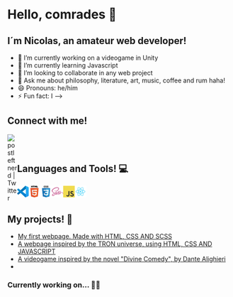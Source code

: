 # Hello, comrades 👋

## I´m Nicolas, an amateur web developer!

- 🔭 I’m currently working on a videogame in Unity
- 🌱 I’m currently learning Javascript
- 👯 I’m looking to collaborate in any web project
- 💬 Ask me about philosophy, literature, art, music, coffee and rum haha!
- 😄 Pronouns: he/him
- ⚡ Fun fact: I 
-->
## Connect with me!

[<img align="left" alt="postleftnerd | Twitter" width="22px" src="https://cdn.jsdelivr.net/npm/simple-icons@v3/icons/twitter.svg" />][twitter]

<br /> 
<br /> 

## Languages and Tools! 💻

<img align="left" alt="Visual Studio Code" width="26px" src="https://raw.githubusercontent.com/github/explore/80688e429a7d4ef2fca1e82350fe8e3517d3494d/topics/visual-studio-code/visual-studio-code.png" />
<img align="left" alt="HTML5" width="26px" src="https://raw.githubusercontent.com/github/explore/80688e429a7d4ef2fca1e82350fe8e3517d3494d/topics/html/html.png" />
<img align="left" alt="CSS3" width="26px" src="https://raw.githubusercontent.com/github/explore/80688e429a7d4ef2fca1e82350fe8e3517d3494d/topics/css/css.png" />
<img align="left" alt="Sass" width="26px" src="https://raw.githubusercontent.com/github/explore/80688e429a7d4ef2fca1e82350fe8e3517d3494d/topics/sass/sass.png" />
<img align="left" alt="JavaScript" width="26px" src="https://raw.githubusercontent.com/github/explore/80688e429a7d4ef2fca1e82350fe8e3517d3494d/topics/javascript/javascript.png" />
<img align="left" alt="React" width="26px" src="https://raw.githubusercontent.com/github/explore/80688e429a7d4ef2fca1e82350fe8e3517d3494d/topics/react/react.png" />

<br />
<br /> 

## My projects! 🥇

- [My first webpage. Made with HTML, CSS AND SCSS](https://eskaicito.github.io/samuraiband/)
- [A webpage inspired by the TRON universe, using HTML, CSS AND JAVASCRIPT](https://proyectotron.000webhostapp.com/index.html)
- [A videogame inspired by the novel "Divine Comedy", by Dante Alighieri](https://github.com/Eskaicito/finalproyectAlvarezSaldeno.git)
- 

### Currently working on... 🔧🔨

<br />








[twitter]: https://twitter.com/postleftnerd
